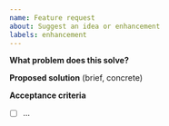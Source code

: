 ```yaml
---
name: Feature request
about: Suggest an idea or enhancement
labels: enhancement
---
```


**What problem does this solve?**

**Proposed solution**
(brief, concrete)

**Acceptance criteria**
- [ ] ...
